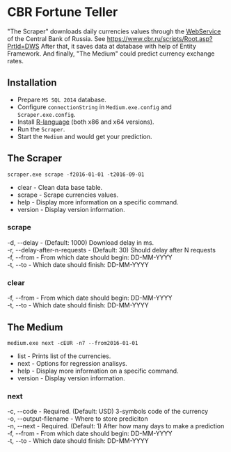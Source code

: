 # CBR Fortune Teller

"The Scraper" downloads daily currencies values through the [WebService](https://www.cbr.ru/DailyInfoWebServ/DailyInfo.asmx) of the Central Bank of Russia. See https://www.cbr.ru/scripts/Root.asp?PrtId=DWS After that, it saves data at database with help of Entity Framework. And finally, "The Medium" could predict currency exchange rates.


## Installation

- Prepare `MS SQL 2014` database.
- Configure `connectionString` in `Medium.exe.config` and `Scraper.exe.config`.
- Install [R-language](https://cran.gis-lab.info/) (both x86 and x64 versions).
- Run the `Scraper`.
- Start the `Medium` and would get your prediction.


## The Scraper

```
scraper.exe scrape -f2016-01-01 -t2016-09-01
```

- clear - Clean data base table.
- scrape - Scrape currencies values.
- help - Display more information on a specific command.
- version - Display version information.


### scrape

-d, --delay - (Default: 1000) Download delay in ms.<br/>
-r, --delay-after-n-requests - (Default: 30) Should delay after N requests<br/>
-f, --from - From which date should begin: DD-MM-YYYY<br/>
-t, --to - Which date should finish: DD-MM-YYYY<br/>


### clear

-f, --from - From which date should begin: DD-MM-YYYY<br/>
-t, --to - Which date should finish: DD-MM-YYYY<br/>


## The Medium

```
medium.exe next -cEUR -n7 --from2016-01-01
```

- list - Prints list of the currencies.
- next - Options for regression analisys.
- help - Display more information on a specific command.
- version - Display version information.


### next

-c, --code - Required. (Default: USD) 3-symbols code of the currency<br/>
-o, --output-filename - Where to store prediciton<br/>
-n, --next - Required. (Default: 1) After how many days to make a prediction<br/>
-f, --from - From which date should begin: DD-MM-YYYY<br/>
-t, --to - Which date should finish: DD-MM-YYYY<br/>
